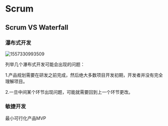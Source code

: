 # Scrum

## Scrum	VS	 Waterfall 

### 瀑布式开发

![1557330993509](C:\Users\Administrator.USER-20190112YQ\Desktop\assets\1557330993509.png)



列举几个瀑布式开发可能会出现的问题：

1.产品规划需要在研发之前完成，然后绝大多数项目开发初期，开发者并没有完全理解项目。

2.一旦中间某个环节出现问题，可能就需要回到上一个环节更改。

### 敏捷开发

最小可行化产品MVP